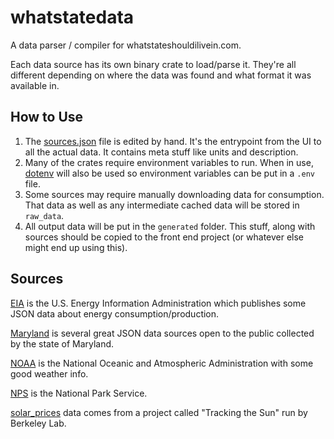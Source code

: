 # whatstatedata

A data parser / compiler for whatstateshouldilivein.com.

Each data source has its own binary crate to load/parse it. They're all different 
depending on where the data was found and what format it was available in.

## How to Use
1. The [sources.json](sources.json) file is edited by hand. It's the entrypoint from 
    the UI to all the actual data. It contains meta stuff like units and description.
2. Many of the crates require environment variables to run. When in use, [dotenv](https://crates.io/crates/dotenv) 
    will also be used so environment variables can be put in a `.env` file.
3. Some sources may require manually downloading data for consumption. That data 
    as well as any intermediate cached data will be stored in `raw_data`.
4. All output data will be put in the `generated` folder. This stuff, along with sources 
    should be copied to the front end project (or whatever else might end up using this).

## Sources
[EIA](eia/README.md) is the U.S. Energy Information Administration which publishes some JSON data
 about energy consumption/production.

[Maryland](maryland/README.md) is several great JSON data sources open to the public 
collected by the state of Maryland.

[NOAA](noaa/README.md) is the National Oceanic and Atmospheric Administration with some good weather info.

[NPS](nps/README.md) is the National Park Service.

[solar_prices](solar_prices/README.md) data comes from a project called "Tracking the Sun" 
 run by Berkeley Lab.

 
